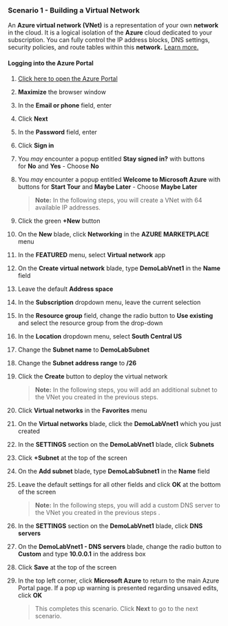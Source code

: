 ### **Scenario 1 - Building a Virtual Network**  

An **Azure virtual network (VNet)** is a representation of your own **network** in the cloud. It is a logical isolation of the **Azure** cloud dedicated to your subscription. You can fully control the IP address blocks, DNS settings, security policies, and route tables within this **network.** [Learn more.](https://docs.microsoft.com/en-us/azure/virtual-network/virtual-networks-overview)

#### **Logging into the Azure Portal**

1. [Click here to open the Azure Portal](https://portal.azure.com)
2. **Maximize** the browser window
3. In the **Email or phone** field, enter **<inject key="AzureAdUserEmail"/>**
4. Click **Next**
4. In the **Password** field, enter **<inject key="AzureAdUserPassword"/>**
5. Click **Sign in**
1. You _may_ encounter a popup entitled **Stay signed in?** with buttons for **No** and **Yes** - Choose **No**
1. You _may_ encounter a popup entitled **Welcome to Microsoft Azure** with buttons for **Start Tour** and **Maybe Later** - Choose **Maybe Later**

    >**Note:** In the following steps, you will create a VNet with 64 available IP addresses.

6. Click the green **+New** button
7. On the **New** blade, click **Networking** in the **AZURE MARKETPLACE** menu
8. In the **FEATURED** menu, select **Virtual network** app
10. On the **Create virtual network** blade, type **DemoLabVnet1** in the **Name** field
11. Leave the default **Address space**
12. In the **Subscription** dropdown menu, leave the current selection
13. In the **Resource group** field, change the radio button to **Use existing** and select the **<inject story-id="story://content-private/content/iai/azure100/azure100shared" key="resourceGroupName" />** resource group from the drop-down
16. In the **Location** dropdown menu, select **South Central US**
14. Change the **Subnet name** to **DemoLabSubnet**
15. Change the **Subnet address range** to **/26**
18. Click the **Create** button to deploy the virtual network

    >**Note:** In the following steps, you will add an additional subnet to the VNet you created in the previous steps.

19. Click **Virtual networks** in the **Favorites** menu
20. On the **Virtual networks** blade, click the **DemoLabVnet1** which you just created
21. In the **SETTINGS** section on the **DemoLabVnet1** blade, click **Subnets**
22. Click **+Subnet** at the top of the screen
23. On the **Add subnet** blade, type **DemoLabSubnet1** in the **Name** field
24. Leave the default settings for all other fields and click **OK** at the bottom of the screen

    >**Note:** In the following steps, you will add a custom DNS server to the VNet you created in the previous steps .

25. In the **SETTINGS** section on the **DemoLabVnet1** blade, click **DNS servers**
26. On the **DemoLabVnet1 - DNS servers** blade, change the radio button to **Custom** and type **10.0.0.1** in the address box
27. Click **Save** at the top of the screen
28. In the top left corner, click **Microsoft Azure** to return to the main Azure Portal page.  If a pop up warning is presented regarding unsaved edits, click **OK**

    >This completes this scenario. Click **Next** to go to the next scenario.

